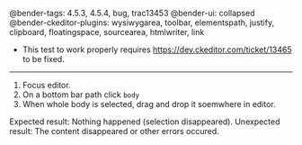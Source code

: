 @bender-tags: 4.5.3, 4.5.4, bug, trac13453
@bender-ui: collapsed
@bender-ckeditor-plugins: wysiwygarea, toolbar, elementspath, justify, clipboard, floatingspace, sourcearea, htmlwriter, link

* This test to work properly requires https://dev.ckeditor.com/ticket/13465 to be fixed.

------------

1. Focus editor.
2. On a bottom bar path click `body`
3. When whole body is selected, drag and drop it soemwhere in editor.

Expected result: Nothing happened (selection disappeared).
Unexpected result: The content disappeared or other errors occured.
